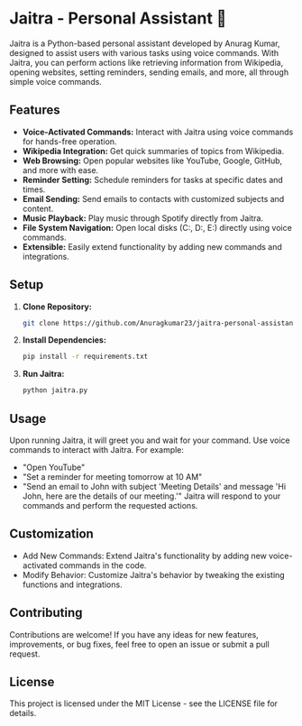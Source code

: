 # Jaitra - Personal Assistant 🤖

Jaitra is a Python-based personal assistant developed by Anurag Kumar, designed to assist users with various tasks using voice commands. With Jaitra, you can perform actions like retrieving information from Wikipedia, opening websites, setting reminders, sending emails, and more, all through simple voice commands.



## Features

- **Voice-Activated Commands:** Interact with Jaitra using voice commands for hands-free operation.
- **Wikipedia Integration:** Get quick summaries of topics from Wikipedia.
- **Web Browsing:** Open popular websites like YouTube, Google, GitHub, and more with ease.
- **Reminder Setting:** Schedule reminders for tasks at specific dates and times.
- **Email Sending:** Send emails to contacts with customized subjects and content.
- **Music Playback:** Play music through Spotify directly from Jaitra.
- **File System Navigation:** Open local disks (C:, D:, E:) directly using voice commands.
- **Extensible:** Easily extend functionality by adding new commands and integrations.

## Setup

1. **Clone Repository:**
   ```bash
   git clone https://github.com/Anuragkumar23/jaitra-personal-assistant.git
   

2. **Install Dependencies:**
   ```bash
   pip install -r requirements.txt

3. **Run Jaitra:**
   ```bash
   python jaitra.py
   

## Usage

Upon running Jaitra, it will greet you and wait for your command.
Use voice commands to interact with Jaitra. For example:
 - "Open YouTube"
 - "Set a reminder for meeting tomorrow at 10 AM"
 - "Send an email to John with subject 'Meeting Details' and message 'Hi John, here are the details of our meeting.'"
Jaitra will respond to your commands and perform the requested actions.

## Customization

- Add New Commands: Extend Jaitra's functionality by adding new voice-activated commands in the code.
- Modify Behavior: Customize Jaitra's behavior by tweaking the existing functions and integrations.

## Contributing

Contributions are welcome! If you have any ideas for new features, improvements, or bug fixes, feel free to open an issue or submit a pull request.

## License

This project is licensed under the MIT License - see the LICENSE file for details.

